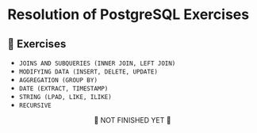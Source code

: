 <h1>
  Resolution of PostgreSQL Exercises
</h1>

<h2>
  🎯 Exercises
</h2>

- ``JOINS AND SUBQUERIES (INNER JOIN, LEFT JOIN)``
- ``MODIFYING DATA (INSERT, DELETE, UPDATE)``
- ``AGGREGATION (GROUP BY)``
- ``DATE (EXTRACT, TIMESTAMP)``
- ``STRING (LPAD, LIKE, ILIKE)``
- ``RECURSIVE``

<p align=center>
  🚧 NOT FINISHED YET 🚧
</p>
